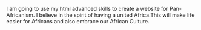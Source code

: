 I am going to use my html advanced skills to create a website for Pan-Africanism. I believe in the spirit of having a united Africa.This will make life easier for Africans and also embrace our African Culture.

